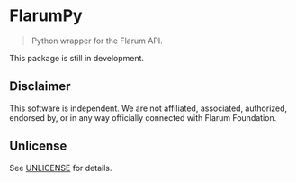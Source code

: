 # FlarumPy

> Python wrapper for the Flarum API.

This package is still in development.

## Disclaimer

This software is independent. We are not affiliated, associated, authorized, endorsed by, or in any way officially connected with Flarum Foundation.

## Unlicense

See [UNLICENSE](UNLICENSE) for details.
